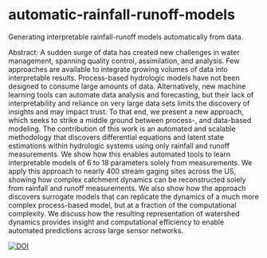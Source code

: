 # automatic-rainfall-runoff-models
Generating interpretable rainfall-runoff models automatically from data.

Abstract:
A sudden surge of data has created new challenges in water management, spanning quality control, assimilation, and analysis. Few approaches are available to integrate growing volumes of data into interpretable results. Process-based hydrologic models have not been designed to consume large amounts of data. Alternatively, new machine learning tools can automate data analysis and forecasting, but their lack of interpretability and reliance on very large data sets limits the discovery of insights and may impact trust. To that end, we present a new approach, which seeks to strike a middle ground between process-, and data-based modeling. The contribution of this work is an automated and scalable methodology that discovers differential equations and latent state estimations within hydrologic systems using only rainfall and runoff measurements. We show how this enables automated tools to learn interpretable models of 6 to 18 parameters solely from measurements. We apply this approach to nearly 400 stream gaging sites across the US, showing how complex catchment dynamics can be reconstructed solely from rainfall and runoff measurements. We also show how the approach discovers surrogate models that can replicate the dynamics of a much more complex process-based model, but at a fraction of the computational complexity. We discuss how the resulting representation of watershed dynamics provides insight and computational efficiency to enable automated predictions across large sensor networks.

[![DOI](https://zenodo.org/badge/590232346.svg)](https://zenodo.org/badge/latestdoi/590232346)

